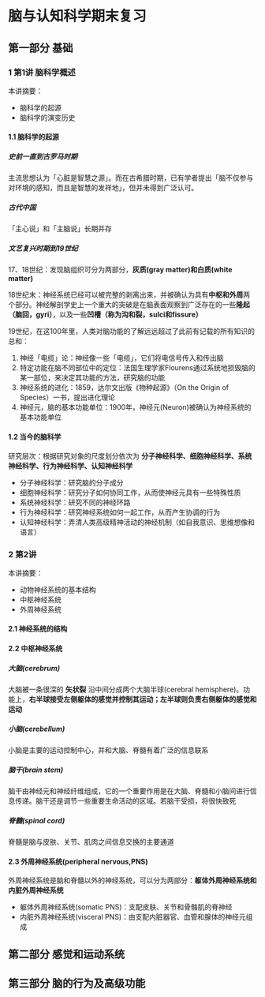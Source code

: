# 脑与认知科学期末复习

## 第一部分 基础

### 1 第1讲 脑科学概述

本讲摘要：

* 脑科学的起源
* 脑科学的演变历史

#### 1.1 脑科学的起源

##### 史前一直到古罗马时期

主流思想认为「心脏是智慧之源」。而在古希腊时期，已有学者提出「脑不仅参与对环境的感知，而且是智慧的发祥地」，但并未得到广泛认可。

##### 古代中国

「主心说」和「主脑说」长期并存

##### 文艺复兴时期到19世纪

17、18世纪：发现脑组织可分为两部分，**灰质(gray matter)和白质(white matter)**

18世纪末：神经系统已经可以被完整的剥离出来，并被确认为具有**中枢和外周**两个部分。神经解剖学史上一个重大的突破是在脑表面观察到广泛存在的一些**隆起（脑回，gyri）**，以及一些**凹槽（称为沟和裂，sulci和fissure）**

19世纪，在这100年里，人类对脑功能的了解远远超过了此前有记载的所有知识的总和：

1. 神经「电缆」论：神经像一些「电缆」，它们将电信号传入和传出脑
2. 特定功能在脑不同部位中的定位：法国生理学家Flourens通过系统地损毁脑的某一部位，来决定其功能的方法，研究脑的功能
3. 神经系统的进化：1859，达尔文出版《物种起源》（On the Origin of Species）一书，提出进化理论
4. 神经元，脑的基本功能单位：1900年，神经元(Neuron)被确认为神经系统的基本功能单位

#### 1.2 当今的脑科学

研究层次：根据研究对象的尺度划分依次为 **分子神经科学、细胞神经科学、系统神经科学、行为神经科学、认知神经科学**

* 分子神经科学：研究脑的分子成分
* 细胞神经科学：研究分子如何协同工作，从而使神经元具有一些特殊性质
* 系统神经科学：研究不同的神经环路
* 行为神经科学：研究神经系统如何一起工作，从而产生协调的行为
* 认知神经科学：弄清人类高级精神活动的神经机制（如自我意识、思维想像和语言）

### 2 第2讲

本讲摘要：

* 动物神经系统的基本结构
* 中枢神经系统
* 外周神经系统

#### 2.1 神经系统的结构

#### 2.2 中枢神经系统

##### 大脑(cerebrum)

大脑被一条很深的 **矢状裂** 沿中间分成两个大脑半球(cerebral hemisphere)。功能上，**右半球接受左侧躯体的感觉并控制其运动；左半球则负责右侧躯体的感觉和运动**

##### 小脑(cerebellum)

小脑是主要的运动控制中心，并和大脑、脊髓有着广泛的信息联系

##### 脑干(brain stem)

脑干由神经元和神经纤维组成，它的一个重要作用是在大脑、脊髓和小脑间进行信息传递。脑干还是调节一些重要生命活动的区域。若脑干受损，将很快致死

##### 脊髓(spinal cord)

脊髓是脑与皮肤、关节、肌肉之间信息交换的主要通道

#### 2.3 外周神经系统(peripheral nervous,PNS)

外周神经系统是脑和脊髓以外的神经系统，可以分为两部分：**躯体外周神经系统和内脏外周神经系统**

* 躯体外周神经系统(somatic PNS)：支配皮肤、关节和骨骼肌的脊神经
* 内脏外周神经系统(visceral PNS)：由支配内脏器官、血管和腺体的神经元组成

## 第二部分 感觉和运动系统



## 第三部分 脑的行为及高级功能

